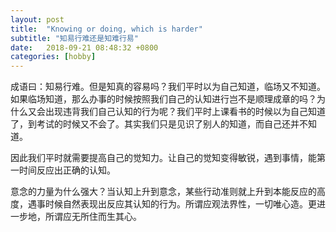 ```yaml
---
layout: post
title:  "Knowing or doing, which is harder"
subtitle: "知易行难还是知难行易"
date:   2018-09-21 08:48:32 +0800
categories: [hobby]
---
```


成语曰：知易行难。但是知真的容易吗？我们平时以为自己知道，临场又不知道。如果临场知道，那么办事的时候按照我们自己的认知进行岂不是顺理成章的吗？为什么又会出现违背我们自己认知的行为呢？我们平时上课看书的时候以为自己知道了，到考试的时候又不会了。其实我们只是见识了别人的知道，而自己还并不知道。

因此我们平时就需要提高自己的觉知力。让自己的觉知变得敏锐，遇到事情，能第一时间反应出正确的认知。

意念的力量为什么强大？当认知上升到意念，某些行动准则就上升到本能反应的高度，遇事时候自然表现出反应其认知的行为。所谓应观法界性，一切唯心造。更进一步地，所谓应无所住而生其心。